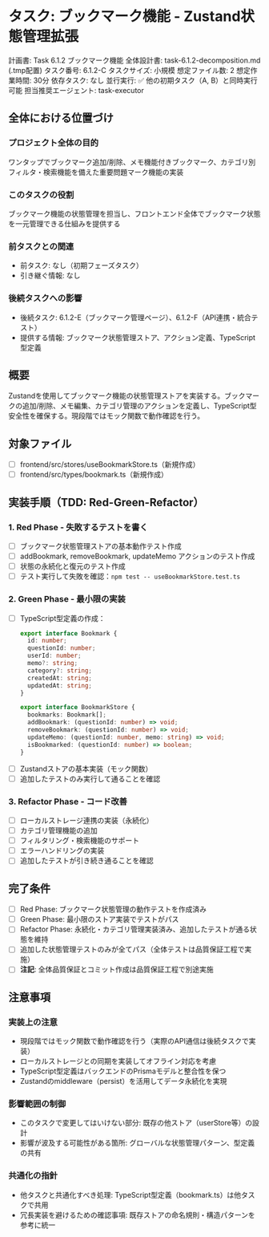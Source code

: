 # タスク: ブックマーク機能 - Zustand状態管理拡張

計画書: Task 6.1.2 ブックマーク機能
全体設計書: task-6.1.2-decomposition.md (.tmp配置)
タスク番号: 6.1.2-C
タスクサイズ: 小規模
想定ファイル数: 2
想定作業時間: 30分
依存タスク: なし
並行実行: ✅ 他の初期タスク（A, B）と同時実行可能
担当推奨エージェント: task-executor

## 全体における位置づけ
### プロジェクト全体の目的
ワンタップでブックマーク追加/削除、メモ機能付きブックマーク、カテゴリ別フィルタ・検索機能を備えた重要問題マーク機能の実装

### このタスクの役割
ブックマーク機能の状態管理を担当し、フロントエンド全体でブックマーク状態を一元管理できる仕組みを提供する

### 前タスクとの関連
- 前タスク: なし（初期フェーズタスク）
- 引き継ぐ情報: なし

### 後続タスクへの影響
- 後続タスク: 6.1.2-E（ブックマーク管理ページ）、6.1.2-F（API連携・統合テスト）
- 提供する情報: ブックマーク状態管理ストア、アクション定義、TypeScript型定義

## 概要
Zustandを使用してブックマーク機能の状態管理ストアを実装する。ブックマークの追加/削除、メモ編集、カテゴリ管理のアクションを定義し、TypeScript型安全性を確保する。現段階ではモック関数で動作確認を行う。

## 対象ファイル
- [ ] frontend/src/stores/useBookmarkStore.ts（新規作成）
- [ ] frontend/src/types/bookmark.ts（新規作成）

## 実装手順（TDD: Red-Green-Refactor）

### 1. **Red Phase - 失敗するテストを書く**
   - [ ] ブックマーク状態管理ストアの基本動作テスト作成
   - [ ] addBookmark, removeBookmark, updateMemo アクションのテスト作成
   - [ ] 状態の永続化と復元のテスト作成
   - [ ] テスト実行して失敗を確認：`npm test -- useBookmarkStore.test.ts`

### 2. **Green Phase - 最小限の実装**
   - [ ] TypeScript型定義の作成：
     ```typescript
     export interface Bookmark {
       id: number;
       questionId: number;
       userId: number;
       memo?: string;
       category?: string;
       createdAt: string;
       updatedAt: string;
     }
     
     export interface BookmarkStore {
       bookmarks: Bookmark[];
       addBookmark: (questionId: number) => void;
       removeBookmark: (questionId: number) => void;
       updateMemo: (questionId: number, memo: string) => void;
       isBookmarked: (questionId: number) => boolean;
     }
     ```
   - [ ] Zustandストアの基本実装（モック関数）
   - [ ] 追加したテストのみ実行して通ることを確認

### 3. **Refactor Phase - コード改善**
   - [ ] ローカルストレージ連携の実装（永続化）
   - [ ] カテゴリ管理機能の追加
   - [ ] フィルタリング・検索機能のサポート
   - [ ] エラーハンドリングの実装
   - [ ] 追加したテストが引き続き通ることを確認

## 完了条件
- [ ] Red Phase: ブックマーク状態管理の動作テストを作成済み
- [ ] Green Phase: 最小限のストア実装でテストがパス
- [ ] Refactor Phase: 永続化・カテゴリ管理実装済み、追加したテストが通る状態を維持
- [ ] 追加した状態管理テストのみが全てパス（全体テストは品質保証工程で実施）
- [ ] **注記**: 全体品質保証とコミット作成は品質保証工程で別途実施

## 注意事項
### 実装上の注意
- 現段階ではモック関数で動作確認を行う（実際のAPI通信は後続タスクで実装）
- ローカルストレージとの同期を実装してオフライン対応を考慮
- TypeScript型定義はバックエンドのPrismaモデルと整合性を保つ
- Zustandのmiddleware（persist）を活用してデータ永続化を実現

### 影響範囲の制御
- このタスクで変更してはいけない部分: 既存の他ストア（userStore等）の設計
- 影響が波及する可能性がある箇所: グローバルな状態管理パターン、型定義の共有

### 共通化の指針
- 他タスクと共通化すべき処理: TypeScript型定義（bookmark.ts）は他タスクで共用
- 冗長実装を避けるための確認事項: 既存ストアの命名規則・構造パターンを参考に統一